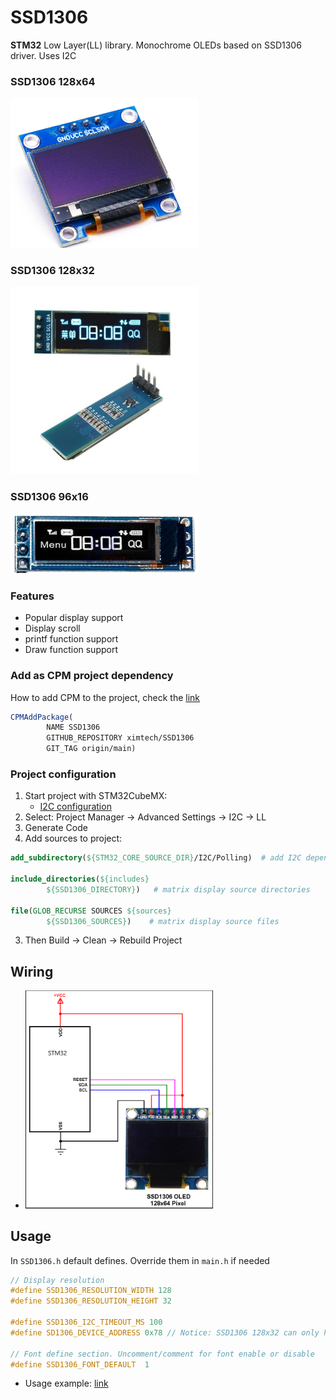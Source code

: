# SSD1306
**STM32** Low Layer(LL) library. Monochrome OLEDs based on SSD1306 driver. Uses I2C

### SSD1306 128x64
<img src="https://github.com/ximtech/SSD1306/blob/main/example/SSD1306_128x64.PNG" alt="image" width="300"/>

### SSD1306 128x32
<img src="https://github.com/ximtech/SSD1306/blob/main/example/SSD1306_128x32.jpg" alt="image" width="300"/>

### SSD1306 96x16
<img src="https://github.com/ximtech/SSD1306/blob/main/example/SSD1306_96x16.PNG" alt="image" width="300"/>

### Features

- Popular display support
- Display scroll
- printf function support
- Draw function support


### Add as CPM project dependency

How to add CPM to the project, check the [link](https://github.com/cpm-cmake/CPM.cmake)

```cmake
CPMAddPackage(
        NAME SSD1306
        GITHUB_REPOSITORY ximtech/SSD1306
        GIT_TAG origin/main)
```

### Project configuration

1. Start project with STM32CubeMX:
    * [I2C configuration](https://github.com/ximtech/SSD1306/blob/main/example/config.PNG)
2. Select: Project Manager -> Advanced Settings -> I2C -> LL
3. Generate Code
4. Add sources to project:

```cmake
add_subdirectory(${STM32_CORE_SOURCE_DIR}/I2C/Polling)  # add I2C dependency

include_directories(${includes}
        ${SSD1306_DIRECTORY})   # matrix display source directories

file(GLOB_RECURSE SOURCES ${sources}
        ${SSD1306_SOURCES})    # matrix display source files
```

3. Then Build -> Clean -> Rebuild Project

## Wiring

- <img src="https://github.com/ximtech/SSD1306/blob/main/example/wiring.png" alt="image" width="300"/>

## Usage

In `SSD1306.h` default defines. Override them in `main.h` if needed

```c
// Display resolution
#define SSD1306_RESOLUTION_WIDTH 128
#define SSD1306_RESOLUTION_HEIGHT 32

#define SSD1306_I2C_TIMEOUT_MS 100
#define SD1306_DEVICE_ADDRESS 0x78 // Notice: SSD1306 128x32 can only have one I2C address

// Font define section. Uncomment/comment for font enable or disable
#define SSD1306_FONT_DEFAULT  1
```

- Usage example: [link](https://github.com/ximtech/SSD1306/blob/main/example/example.c)